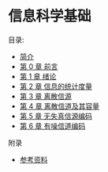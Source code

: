 # 信息科学基础

目录:

- [简介](README.md)
- [第 0 章 前言](./docs/ch00.md)
- [第 1 章 绪论](./docs/ch01.md)
- [第 2 章 信息的统计度量](./docs/ch02.md)
- [第 3 章 离散信源](./docs/ch03.md)
- [第 4 章 离散信道及其容量](./docs/ch04.md)
- [第 5 章 无失真信源编码](./docs/ch05.md)
- [第 6 章 有噪信道编码](./docs/ch06.md)

附录

- [参考资料](./reference.md)
